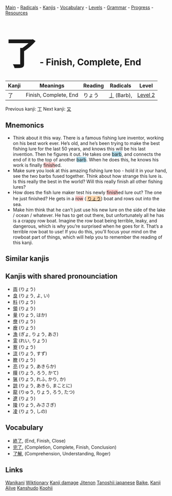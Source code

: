 <style> bigfont {font-size: 100px}</style>
[Main](../README.md) -
[Radicals](../radicals.md) -
[Kanjis](../kanjis.md) -
[Vocabulary](../vocabulary.md) -
[Levels](../levels.md) -
[Grammar](../grammar.md) - 
[Progress](../progress.md) -
[Resources](../resources.md)
# <bigfont> 了</bigfont> - Finish, Complete, End 

| Kanji | Meanings | Reading | Radicals | Level |
| --- | --- | --- | --- | --- |
| 了 | Finish, Complete, End | りょう | [亅](../radicals/亅.md) (Barb),  | [Level 2](../levels/wk_level2.md) |

Previous kanji: [丁](丁.md) Next kanji: [又](又.md) 

## Mnemonics
 * Think about it this way. There is a famous fishing lure inventor, working on his best work ever. He’s old, and he’s been trying to make the best fishing lure for the last 50 years, and knows this will be his last invention. Then he figures it out. He takes one <span style="background-color:#ADD8E6"> barb</span>, and connects the end of it to the top of another <span style="background-color:#ADD8E6"> barb</span>. When he does this, he knows his work is finally <span style="background-color:#ffcccb"> finish</span>ed.
* Make sure you look at this amazing fishing lure too - hold it in your hand, see the two barbs fused together. Think about how strange this lure is. Is this really the best in the world? Will this really finish all other fishing lures?
* How does the fish lure maker test his newly <span style="background-color:#ffcccb"> finish</span>ed lure out? The one he just finished? He gets in a <span style="background-color:#ffcccb"> row</span> (<span style="background-color:#fed8b1"> [りょう](https://jisho.org/search/りょう)</span>) boat and rows out into the sea.
* Make him think that he can’t just use his new lure on the side of the lake / ocean / whatever. He has to get out there, but unfortunately all he has is a crappy row boat. Imagine the row boat being terrible, leaky, and dangerous, which is why you’re surprised when he goes for it. That’s a terrible row boat to use! If you do this, you'll focus your mind on the rowboat part of things, which will help you to remember the reading of this kanji.


## Similar kanjis
 


## Kanjis with shared pronounciation
 * [両](両.md) (りょう)
* [良](良.md) (りょう, よ, い)
* [料](料.md) (りょう)
* [領](領.md) (りょう)
* [量](量.md) (りょう, はか)
* [僚](僚.md) (りょう)
* [療](療.md) (りょう)
* [漁](漁.md) (ぎょ, りょう, あさ)
* [霊](霊.md) (れい, りょう)
* [寮](寮.md) (りょう)
* [涼](涼.md) (りょう, すず)
* [瞭](瞭.md) (りょう)
* [亮](亮.md) (りょう, あきらか)
* [糧](糧.md) (りょう, ろう, かて)
* [猟](猟.md) (りょう, れふ, かり, か)
* [諒](諒.md) (りょう, あきら, まことに)
* [龍](龍.md) (りゅう, りょう, ろう, たつ)
* [遼](遼.md) (りょう)
* [陵](陵.md) (りょう, みささぎ)
* [凌](凌.md) (りょう, しの)



## Vocabulary
 * [終了](../vocabulary/了.md), (End, Finish, Close)
* [完了](../vocabulary/了.md), (Completion, Complete, Finish, Conclusion)
* [了解](../vocabulary/了.md), (Comprehension, Understanding, Roger)




## Links 


[Wanikani](https://www.wanikani.com/kanji/了)
[Wiktionary](https://en.wiktionary.org/wiki/了)
[Kanji damage](http://www.kanjidamage.com/kanji/search?utf8=✓&q=了)
[Jitenon](https://jitenon.com/kanji/了)
[Tanoshii japanese](https://www.tanoshiijapanese.com/dictionary/kanji.cfm?k=了)
[Baike](https://baike.baidu.com/item/了),
[Kanji Alive](https://app.kanjialive.com/了)
[Kanshudo](https://www.kanshudo.com/searchmn?q=了)
[Koohii](https://kanji.koohii.com/study/kanji/了)
